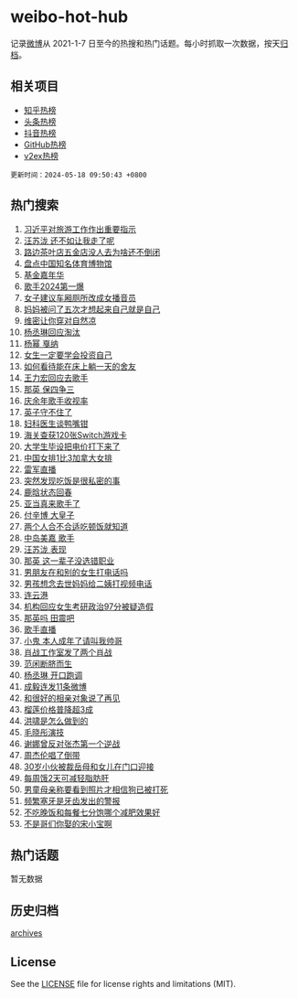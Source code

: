 # weibo-hot-hub

记录[微博](https://www.weibo.com)从 2021-1-7 日至今的热搜和热门话题。每小时抓取一次数据，按天[归档](archives)。

## 相关项目

- [知乎热榜](https://github.com/lonnyzhang423/zhihu-hot-hub)
- [头条热榜](https://github.com/lonnyzhang423/toutiao-hot-hub)
- [抖音热榜](https://github.com/lonnyzhang423/douyin-hot-hub)
- [GitHub热榜](https://github.com/lonnyzhang423/github-hot-hub)
- [v2ex热榜](https://github.com/lonnyzhang423/v2ex-hot-hub)


`更新时间：2024-05-18 09:50:43 +0800`

## 热门搜索

1. [习近平对旅游工作作出重要指示](https://m.weibo.cn/search?containerid=100103type%3D1%26t%3D10%26q%3D%23%E4%B9%A0%E8%BF%91%E5%B9%B3%E5%AF%B9%E6%97%85%E6%B8%B8%E5%B7%A5%E4%BD%9C%E4%BD%9C%E5%87%BA%E9%87%8D%E8%A6%81%E6%8C%87%E7%A4%BA%23&stream_entry_id=51&isnewpage=1&extparam=seat%3D1%26pos%3D0%26c_type%3D51%26stream_entry_id%3D51%26cate%3D10103%26q%3D%2523%25E4%25B9%25A0%25E8%25BF%2591%25E5%25B9%25B3%25E5%25AF%25B9%25E6%2597%2585%25E6%25B8%25B8%25E5%25B7%25A5%25E4%25BD%259C%25E4%25BD%259C%25E5%2587%25BA%25E9%2587%258D%25E8%25A6%2581%25E6%258C%2587%25E7%25A4%25BA%2523%26dgr%3D0%26filter_type%3Drealtimehot%26display_time%3D1715997042%26pre_seqid%3D171599704231201625221)
1. [汪苏泷 还不如让我走了呢](https://m.weibo.cn/search?containerid=100103type%3D1%26t%3D10%26q%3D%E6%B1%AA%E8%8B%8F%E6%B3%B7+%E8%BF%98%E4%B8%8D%E5%A6%82%E8%AE%A9%E6%88%91%E8%B5%B0%E4%BA%86%E5%91%A2&stream_entry_id=31&isnewpage=1&extparam=seat%3D1%26lcate%3D5001%26c_type%3D31%26realpos%3D1%26cate%3D5001%26q%3D%25E6%25B1%25AA%25E8%258B%258F%25E6%25B3%25B7%2520%25E8%25BF%2598%25E4%25B8%258D%25E5%25A6%2582%25E8%25AE%25A9%25E6%2588%2591%25E8%25B5%25B0%25E4%25BA%2586%25E5%2591%25A2%26dgr%3D0%26pos%3D0%26flag%3D2%26stream_entry_id%3D31%26band_rank%3D1%26filter_type%3Drealtimehot%26display_time%3D1715997042%26pre_seqid%3D171599704231201625221)
1. [路边茶叶店五金店没人去为啥还不倒闭](https://m.weibo.cn/search?containerid=100103type%3D1%26t%3D10%26q%3D%23%E8%B7%AF%E8%BE%B9%E8%8C%B6%E5%8F%B6%E5%BA%97%E4%BA%94%E9%87%91%E5%BA%97%E6%B2%A1%E4%BA%BA%E5%8E%BB%E4%B8%BA%E5%95%A5%E8%BF%98%E4%B8%8D%E5%80%92%E9%97%AD%23&stream_entry_id=31&isnewpage=1&extparam=seat%3D1%26lcate%3D5001%26c_type%3D31%26realpos%3D2%26cate%3D5001%26q%3D%2523%25E8%25B7%25AF%25E8%25BE%25B9%25E8%258C%25B6%25E5%258F%25B6%25E5%25BA%2597%25E4%25BA%2594%25E9%2587%2591%25E5%25BA%2597%25E6%25B2%25A1%25E4%25BA%25BA%25E5%258E%25BB%25E4%25B8%25BA%25E5%2595%25A5%25E8%25BF%2598%25E4%25B8%258D%25E5%2580%2592%25E9%2597%25AD%2523%26dgr%3D0%26pos%3D1%26flag%3D1%26stream_entry_id%3D31%26band_rank%3D2%26filter_type%3Drealtimehot%26display_time%3D1715997042%26pre_seqid%3D171599704231201625221)
1. [盘点中国知名体育博物馆](https://m.weibo.cn/search?containerid=100103type%3D1%26t%3D10%26q%3D%23%E7%9B%98%E7%82%B9%E4%B8%AD%E5%9B%BD%E7%9F%A5%E5%90%8D%E4%BD%93%E8%82%B2%E5%8D%9A%E7%89%A9%E9%A6%86%23&stream_entry_id=31&isnewpage=1&extparam=seat%3D1%26lcate%3D5001%26c_type%3D31%26realpos%3D3%26cate%3D5001%26q%3D%2523%25E7%259B%2598%25E7%2582%25B9%25E4%25B8%25AD%25E5%259B%25BD%25E7%259F%25A5%25E5%2590%258D%25E4%25BD%2593%25E8%2582%25B2%25E5%258D%259A%25E7%2589%25A9%25E9%25A6%2586%2523%26dgr%3D0%26pos%3D2%26flag%3D0%26stream_entry_id%3D31%26band_rank%3D3%26filter_type%3Drealtimehot%26display_time%3D1715997042%26pre_seqid%3D171599704231201625221)
1. [基金嘉年华](https://m.weibo.cn/search?containerid=100103type%3D1%26t%3D10%26q%3D%23%E5%9F%BA%E9%87%91%E5%98%89%E5%B9%B4%E5%8D%8E%23&stream_entry_id=31&isnewpage=1&extparam=seat%3D1%26lcate%3D5001%26c_type%3D31%26cate%3D5001%26q%3D%2523%25E5%259F%25BA%25E9%2587%2591%25E5%2598%2589%25E5%25B9%25B4%25E5%258D%258E%2523%26dgr%3D0%26is_ad_pos%3D1%26pos%3D3%26stream_entry_id%3D31%26adid%3D236994%26band_rank%3D4%26filter_type%3Drealtimehot%26display_time%3D1715997042%26pre_seqid%3D171599704231201625221)
1. [歌手2024第一爆](https://m.weibo.cn/search?containerid=100103type%3D1%26t%3D10%26q%3D%23%E6%AD%8C%E6%89%8B2024%E7%AC%AC%E4%B8%80%E7%88%86%23&stream_entry_id=31&isnewpage=1&extparam=seat%3D1%26lcate%3D5001%26c_type%3D31%26realpos%3D4%26cate%3D5001%26q%3D%2523%25E6%25AD%258C%25E6%2589%258B2024%25E7%25AC%25AC%25E4%25B8%2580%25E7%2588%2586%2523%26dgr%3D0%26pos%3D4%26flag%3D1%26stream_entry_id%3D31%26band_rank%3D4%26filter_type%3Drealtimehot%26display_time%3D1715997042%26pre_seqid%3D171599704231201625221)
1. [女子建议车厢厕所改成女播音员](https://m.weibo.cn/search?containerid=100103type%3D1%26t%3D10%26q%3D%23%E5%A5%B3%E5%AD%90%E5%BB%BA%E8%AE%AE%E8%BD%A6%E5%8E%A2%E5%8E%95%E6%89%80%E6%94%B9%E6%88%90%E5%A5%B3%E6%92%AD%E9%9F%B3%E5%91%98%23&stream_entry_id=31&isnewpage=1&extparam=seat%3D1%26lcate%3D5001%26c_type%3D31%26realpos%3D5%26cate%3D5001%26q%3D%2523%25E5%25A5%25B3%25E5%25AD%2590%25E5%25BB%25BA%25E8%25AE%25AE%25E8%25BD%25A6%25E5%258E%25A2%25E5%258E%2595%25E6%2589%2580%25E6%2594%25B9%25E6%2588%2590%25E5%25A5%25B3%25E6%2592%25AD%25E9%259F%25B3%25E5%2591%2598%2523%26dgr%3D0%26pos%3D5%26flag%3D0%26stream_entry_id%3D31%26band_rank%3D5%26filter_type%3Drealtimehot%26display_time%3D1715997042%26pre_seqid%3D171599704231201625221)
1. [妈妈被问了五次才想起来自己就是自己](https://m.weibo.cn/search?containerid=100103type%3D1%26t%3D10%26q%3D%23%E5%A6%88%E5%A6%88%E8%A2%AB%E9%97%AE%E4%BA%86%E4%BA%94%E6%AC%A1%E6%89%8D%E6%83%B3%E8%B5%B7%E6%9D%A5%E8%87%AA%E5%B7%B1%E5%B0%B1%E6%98%AF%E8%87%AA%E5%B7%B1%23&stream_entry_id=31&isnewpage=1&extparam=seat%3D1%26lcate%3D5001%26c_type%3D31%26realpos%3D6%26cate%3D5001%26q%3D%2523%25E5%25A6%2588%25E5%25A6%2588%25E8%25A2%25AB%25E9%2597%25AE%25E4%25BA%2586%25E4%25BA%2594%25E6%25AC%25A1%25E6%2589%258D%25E6%2583%25B3%25E8%25B5%25B7%25E6%259D%25A5%25E8%2587%25AA%25E5%25B7%25B1%25E5%25B0%25B1%25E6%2598%25AF%25E8%2587%25AA%25E5%25B7%25B1%2523%26dgr%3D0%26pos%3D6%26flag%3D32768%26stream_entry_id%3D31%26band_rank%3D6%26filter_type%3Drealtimehot%26display_time%3D1715997042%26pre_seqid%3D171599704231201625221)
1. [维密让你穿对自然凉](https://m.weibo.cn/search?containerid=100103type%3D1%26t%3D10%26q%3D%23%E7%BB%B4%E5%AF%86%E8%AE%A9%E4%BD%A0%E7%A9%BF%E5%AF%B9%E8%87%AA%E7%84%B6%E5%87%89%23&stream_entry_id=31&isnewpage=1&extparam=seat%3D1%26lcate%3D5001%26c_type%3D31%26cate%3D5001%26q%3D%2523%25E7%25BB%25B4%25E5%25AF%2586%25E8%25AE%25A9%25E4%25BD%25A0%25E7%25A9%25BF%25E5%25AF%25B9%25E8%2587%25AA%25E7%2584%25B6%25E5%2587%2589%2523%26dgr%3D0%26is_ad_pos%3D1%26pos%3D7%26topic_ad%3D1%26stream_entry_id%3D31%26adid%3D236920%26band_rank%3D7%26filter_type%3Drealtimehot%26display_time%3D1715997042%26pre_seqid%3D171599704231201625221)
1. [杨丞琳回应淘汰](https://m.weibo.cn/search?containerid=100103type%3D1%26t%3D10%26q%3D%23%E6%9D%A8%E4%B8%9E%E7%90%B3%E5%9B%9E%E5%BA%94%E6%B7%98%E6%B1%B0%23&stream_entry_id=31&isnewpage=1&extparam=seat%3D1%26lcate%3D5001%26c_type%3D31%26realpos%3D7%26cate%3D5001%26q%3D%2523%25E6%259D%25A8%25E4%25B8%259E%25E7%2590%25B3%25E5%259B%259E%25E5%25BA%2594%25E6%25B7%2598%25E6%25B1%25B0%2523%26dgr%3D0%26pos%3D8%26flag%3D2%26stream_entry_id%3D31%26band_rank%3D7%26filter_type%3Drealtimehot%26display_time%3D1715997042%26pre_seqid%3D171599704231201625221)
1. [杨幂 戛纳](https://m.weibo.cn/search?containerid=100103type%3D1%26t%3D10%26q%3D%E6%9D%A8%E5%B9%82+%E6%88%9B%E7%BA%B3&stream_entry_id=31&isnewpage=1&extparam=seat%3D1%26lcate%3D5001%26c_type%3D31%26realpos%3D8%26cate%3D5001%26q%3D%25E6%259D%25A8%25E5%25B9%2582%2520%25E6%2588%259B%25E7%25BA%25B3%26dgr%3D0%26pos%3D9%26flag%3D2%26stream_entry_id%3D31%26band_rank%3D8%26filter_type%3Drealtimehot%26display_time%3D1715997042%26pre_seqid%3D171599704231201625221)
1. [女生一定要学会投资自己](https://m.weibo.cn/search?containerid=100103type%3D1%26t%3D10%26q%3D%23%E5%A5%B3%E7%94%9F%E4%B8%80%E5%AE%9A%E8%A6%81%E5%AD%A6%E4%BC%9A%E6%8A%95%E8%B5%84%E8%87%AA%E5%B7%B1%23&stream_entry_id=31&isnewpage=1&extparam=seat%3D1%26lcate%3D5001%26c_type%3D31%26realpos%3D9%26cate%3D5001%26q%3D%2523%25E5%25A5%25B3%25E7%2594%259F%25E4%25B8%2580%25E5%25AE%259A%25E8%25A6%2581%25E5%25AD%25A6%25E4%25BC%259A%25E6%258A%2595%25E8%25B5%2584%25E8%2587%25AA%25E5%25B7%25B1%2523%26dgr%3D0%26pos%3D10%26flag%3D1%26stream_entry_id%3D31%26band_rank%3D9%26filter_type%3Drealtimehot%26display_time%3D1715997042%26pre_seqid%3D171599704231201625221)
1. [如何看待能在床上躺一天的舍友](https://m.weibo.cn/search?containerid=100103type%3D1%26t%3D10%26q%3D%E5%A6%82%E4%BD%95%E7%9C%8B%E5%BE%85%E8%83%BD%E5%9C%A8%E5%BA%8A%E4%B8%8A%E8%BA%BA%E4%B8%80%E5%A4%A9%E7%9A%84%E8%88%8D%E5%8F%8B&stream_entry_id=31&isnewpage=1&extparam=seat%3D1%26lcate%3D5001%26c_type%3D31%26realpos%3D10%26cate%3D5001%26q%3D%25E5%25A6%2582%25E4%25BD%2595%25E7%259C%258B%25E5%25BE%2585%25E8%2583%25BD%25E5%259C%25A8%25E5%25BA%258A%25E4%25B8%258A%25E8%25BA%25BA%25E4%25B8%2580%25E5%25A4%25A9%25E7%259A%2584%25E8%2588%258D%25E5%258F%258B%26dgr%3D0%26pos%3D11%26flag%3D0%26stream_entry_id%3D31%26band_rank%3D10%26filter_type%3Drealtimehot%26display_time%3D1715997042%26pre_seqid%3D171599704231201625221)
1. [王力宏回应去歌手](https://m.weibo.cn/search?containerid=100103type%3D1%26t%3D10%26q%3D%23%E7%8E%8B%E5%8A%9B%E5%AE%8F%E5%9B%9E%E5%BA%94%E5%8E%BB%E6%AD%8C%E6%89%8B%23&stream_entry_id=31&isnewpage=1&extparam=seat%3D1%26lcate%3D5001%26c_type%3D31%26realpos%3D11%26cate%3D5001%26q%3D%2523%25E7%258E%258B%25E5%258A%259B%25E5%25AE%258F%25E5%259B%259E%25E5%25BA%2594%25E5%258E%25BB%25E6%25AD%258C%25E6%2589%258B%2523%26dgr%3D0%26pos%3D12%26flag%3D2%26stream_entry_id%3D31%26band_rank%3D11%26filter_type%3Drealtimehot%26display_time%3D1715997042%26pre_seqid%3D171599704231201625221)
1. [那英 保四争三](https://m.weibo.cn/search?containerid=100103type%3D1%26t%3D10%26q%3D%E9%82%A3%E8%8B%B1+%E4%BF%9D%E5%9B%9B%E4%BA%89%E4%B8%89&stream_entry_id=31&isnewpage=1&extparam=seat%3D1%26lcate%3D5001%26c_type%3D31%26realpos%3D12%26cate%3D5001%26q%3D%25E9%2582%25A3%25E8%258B%25B1%2520%25E4%25BF%259D%25E5%259B%259B%25E4%25BA%2589%25E4%25B8%2589%26dgr%3D0%26pos%3D13%26flag%3D1%26stream_entry_id%3D31%26band_rank%3D12%26filter_type%3Drealtimehot%26display_time%3D1715997042%26pre_seqid%3D171599704231201625221)
1. [庆余年歌手收视率](https://m.weibo.cn/search?containerid=100103type%3D1%26t%3D10%26q%3D%23%E5%BA%86%E4%BD%99%E5%B9%B4%E6%AD%8C%E6%89%8B%E6%94%B6%E8%A7%86%E7%8E%87%23&stream_entry_id=31&isnewpage=1&extparam=seat%3D1%26lcate%3D5001%26c_type%3D31%26realpos%3D13%26cate%3D5001%26q%3D%2523%25E5%25BA%2586%25E4%25BD%2599%25E5%25B9%25B4%25E6%25AD%258C%25E6%2589%258B%25E6%2594%25B6%25E8%25A7%2586%25E7%258E%2587%2523%26dgr%3D0%26pos%3D14%26flag%3D1%26stream_entry_id%3D31%26band_rank%3D13%26filter_type%3Drealtimehot%26display_time%3D1715997042%26pre_seqid%3D171599704231201625221)
1. [英子守不住了](https://m.weibo.cn/search?containerid=100103type%3D1%26t%3D10%26q%3D%E8%8B%B1%E5%AD%90%E5%AE%88%E4%B8%8D%E4%BD%8F%E4%BA%86&stream_entry_id=31&isnewpage=1&extparam=seat%3D1%26lcate%3D5001%26c_type%3D31%26realpos%3D14%26cate%3D5001%26q%3D%25E8%258B%25B1%25E5%25AD%2590%25E5%25AE%2588%25E4%25B8%258D%25E4%25BD%258F%25E4%25BA%2586%26dgr%3D0%26pos%3D15%26flag%3D2%26stream_entry_id%3D31%26band_rank%3D14%26filter_type%3Drealtimehot%26display_time%3D1715997042%26pre_seqid%3D171599704231201625221)
1. [妇科医生谈鸭嘴钳](https://m.weibo.cn/search?containerid=100103type%3D1%26t%3D10%26q%3D%23%E5%A6%87%E7%A7%91%E5%8C%BB%E7%94%9F%E8%B0%88%E9%B8%AD%E5%98%B4%E9%92%B3%23&stream_entry_id=31&isnewpage=1&extparam=seat%3D1%26lcate%3D5001%26c_type%3D31%26realpos%3D15%26cate%3D5001%26q%3D%2523%25E5%25A6%2587%25E7%25A7%2591%25E5%258C%25BB%25E7%2594%259F%25E8%25B0%2588%25E9%25B8%25AD%25E5%2598%25B4%25E9%2592%25B3%2523%26dgr%3D0%26pos%3D16%26flag%3D1%26stream_entry_id%3D31%26band_rank%3D15%26filter_type%3Drealtimehot%26display_time%3D1715997042%26pre_seqid%3D171599704231201625221)
1. [海关查获120张Switch游戏卡](https://m.weibo.cn/search?containerid=100103type%3D1%26t%3D10%26q%3D%23%E6%B5%B7%E5%85%B3%E6%9F%A5%E8%8E%B7120%E5%BC%A0Switch%E6%B8%B8%E6%88%8F%E5%8D%A1%23&stream_entry_id=31&isnewpage=1&extparam=seat%3D1%26lcate%3D5001%26c_type%3D31%26realpos%3D16%26cate%3D5001%26q%3D%2523%25E6%25B5%25B7%25E5%2585%25B3%25E6%259F%25A5%25E8%258E%25B7120%25E5%25BC%25A0Switch%25E6%25B8%25B8%25E6%2588%258F%25E5%258D%25A1%2523%26dgr%3D0%26pos%3D17%26flag%3D0%26stream_entry_id%3D31%26band_rank%3D16%26filter_type%3Drealtimehot%26display_time%3D1715997042%26pre_seqid%3D171599704231201625221)
1. [大学生毕设把电价打下来了](https://m.weibo.cn/search?containerid=100103type%3D1%26t%3D10%26q%3D%23%E5%A4%A7%E5%AD%A6%E7%94%9F%E6%AF%95%E8%AE%BE%E6%8A%8A%E7%94%B5%E4%BB%B7%E6%89%93%E4%B8%8B%E6%9D%A5%E4%BA%86%23&stream_entry_id=31&isnewpage=1&extparam=seat%3D1%26lcate%3D5001%26c_type%3D31%26realpos%3D17%26cate%3D5001%26q%3D%2523%25E5%25A4%25A7%25E5%25AD%25A6%25E7%2594%259F%25E6%25AF%2595%25E8%25AE%25BE%25E6%258A%258A%25E7%2594%25B5%25E4%25BB%25B7%25E6%2589%2593%25E4%25B8%258B%25E6%259D%25A5%25E4%25BA%2586%2523%26dgr%3D0%26pos%3D18%26flag%3D0%26stream_entry_id%3D31%26band_rank%3D17%26filter_type%3Drealtimehot%26display_time%3D1715997042%26pre_seqid%3D171599704231201625221)
1. [中国女排1比3加拿大女排](https://m.weibo.cn/search?containerid=100103type%3D1%26t%3D10%26q%3D%23%E4%B8%AD%E5%9B%BD%E5%A5%B3%E6%8E%921%E6%AF%943%E5%8A%A0%E6%8B%BF%E5%A4%A7%E5%A5%B3%E6%8E%92%23&stream_entry_id=31&isnewpage=1&extparam=seat%3D1%26lcate%3D5001%26c_type%3D31%26realpos%3D18%26cate%3D5001%26q%3D%2523%25E4%25B8%25AD%25E5%259B%25BD%25E5%25A5%25B3%25E6%258E%25921%25E6%25AF%25943%25E5%258A%25A0%25E6%258B%25BF%25E5%25A4%25A7%25E5%25A5%25B3%25E6%258E%2592%2523%26dgr%3D0%26pos%3D19%26flag%3D0%26stream_entry_id%3D31%26band_rank%3D18%26filter_type%3Drealtimehot%26display_time%3D1715997042%26pre_seqid%3D171599704231201625221)
1. [雷军直播](https://m.weibo.cn/search?containerid=100103type%3D1%26t%3D10%26q%3D%E9%9B%B7%E5%86%9B%E7%9B%B4%E6%92%AD&stream_entry_id=31&isnewpage=1&extparam=seat%3D1%26lcate%3D5001%26c_type%3D31%26realpos%3D19%26cate%3D5001%26q%3D%25E9%259B%25B7%25E5%2586%259B%25E7%259B%25B4%25E6%2592%25AD%26dgr%3D0%26pos%3D20%26flag%3D1%26stream_entry_id%3D31%26band_rank%3D19%26filter_type%3Drealtimehot%26display_time%3D1715997042%26pre_seqid%3D171599704231201625221)
1. [突然发现吃饭是很私密的事](https://m.weibo.cn/search?containerid=100103type%3D1%26t%3D10%26q%3D%23%E7%AA%81%E7%84%B6%E5%8F%91%E7%8E%B0%E5%90%83%E9%A5%AD%E6%98%AF%E5%BE%88%E7%A7%81%E5%AF%86%E7%9A%84%E4%BA%8B%23&stream_entry_id=31&isnewpage=1&extparam=seat%3D1%26lcate%3D5001%26c_type%3D31%26realpos%3D20%26cate%3D5001%26q%3D%2523%25E7%25AA%2581%25E7%2584%25B6%25E5%258F%2591%25E7%258E%25B0%25E5%2590%2583%25E9%25A5%25AD%25E6%2598%25AF%25E5%25BE%2588%25E7%25A7%2581%25E5%25AF%2586%25E7%259A%2584%25E4%25BA%258B%2523%26dgr%3D0%26pos%3D21%26flag%3D1%26stream_entry_id%3D31%26band_rank%3D20%26filter_type%3Drealtimehot%26display_time%3D1715997042%26pre_seqid%3D171599704231201625221)
1. [鹿晗状态回春](https://m.weibo.cn/search?containerid=100103type%3D1%26t%3D10%26q%3D%23%E9%B9%BF%E6%99%97%E7%8A%B6%E6%80%81%E5%9B%9E%E6%98%A5%23&stream_entry_id=31&isnewpage=1&extparam=seat%3D1%26lcate%3D5001%26c_type%3D31%26realpos%3D21%26cate%3D5001%26q%3D%2523%25E9%25B9%25BF%25E6%2599%2597%25E7%258A%25B6%25E6%2580%2581%25E5%259B%259E%25E6%2598%25A5%2523%26dgr%3D0%26pos%3D22%26flag%3D1%26stream_entry_id%3D31%26band_rank%3D21%26filter_type%3Drealtimehot%26display_time%3D1715997042%26pre_seqid%3D171599704231201625221)
1. [亚当真来歌手了](https://m.weibo.cn/search?containerid=100103type%3D1%26t%3D10%26q%3D%23%E4%BA%9A%E5%BD%93%E7%9C%9F%E6%9D%A5%E6%AD%8C%E6%89%8B%E4%BA%86%23&stream_entry_id=31&isnewpage=1&extparam=seat%3D1%26lcate%3D5001%26c_type%3D31%26realpos%3D22%26cate%3D5001%26q%3D%2523%25E4%25BA%259A%25E5%25BD%2593%25E7%259C%259F%25E6%259D%25A5%25E6%25AD%258C%25E6%2589%258B%25E4%25BA%2586%2523%26dgr%3D0%26pos%3D23%26flag%3D2%26stream_entry_id%3D31%26band_rank%3D22%26filter_type%3Drealtimehot%26display_time%3D1715997042%26pre_seqid%3D171599704231201625221)
1. [付辛博 大皇子](https://m.weibo.cn/search?containerid=100103type%3D1%26t%3D10%26q%3D%E4%BB%98%E8%BE%9B%E5%8D%9A+%E5%A4%A7%E7%9A%87%E5%AD%90&stream_entry_id=31&isnewpage=1&extparam=seat%3D1%26lcate%3D5001%26c_type%3D31%26realpos%3D23%26cate%3D5001%26q%3D%25E4%25BB%2598%25E8%25BE%259B%25E5%258D%259A%2520%25E5%25A4%25A7%25E7%259A%2587%25E5%25AD%2590%26dgr%3D0%26pos%3D24%26flag%3D1%26stream_entry_id%3D31%26band_rank%3D23%26filter_type%3Drealtimehot%26display_time%3D1715997042%26pre_seqid%3D171599704231201625221)
1. [两个人合不合适吃顿饭就知道](https://m.weibo.cn/search?containerid=100103type%3D1%26t%3D10%26q%3D%23%E4%B8%A4%E4%B8%AA%E4%BA%BA%E5%90%88%E4%B8%8D%E5%90%88%E9%80%82%E5%90%83%E9%A1%BF%E9%A5%AD%E5%B0%B1%E7%9F%A5%E9%81%93%23&stream_entry_id=31&isnewpage=1&extparam=seat%3D1%26lcate%3D5001%26c_type%3D31%26realpos%3D24%26cate%3D5001%26q%3D%2523%25E4%25B8%25A4%25E4%25B8%25AA%25E4%25BA%25BA%25E5%2590%2588%25E4%25B8%258D%25E5%2590%2588%25E9%2580%2582%25E5%2590%2583%25E9%25A1%25BF%25E9%25A5%25AD%25E5%25B0%25B1%25E7%259F%25A5%25E9%2581%2593%2523%26dgr%3D0%26pos%3D25%26flag%3D1%26stream_entry_id%3D31%26band_rank%3D24%26filter_type%3Drealtimehot%26display_time%3D1715997042%26pre_seqid%3D171599704231201625221)
1. [中岛美嘉 歌手](https://m.weibo.cn/search?containerid=100103type%3D1%26t%3D10%26q%3D%E4%B8%AD%E5%B2%9B%E7%BE%8E%E5%98%89+%E6%AD%8C%E6%89%8B&stream_entry_id=31&isnewpage=1&extparam=seat%3D1%26lcate%3D5001%26c_type%3D31%26realpos%3D25%26cate%3D5001%26q%3D%25E4%25B8%25AD%25E5%25B2%259B%25E7%25BE%258E%25E5%2598%2589%2520%25E6%25AD%258C%25E6%2589%258B%26dgr%3D0%26pos%3D26%26flag%3D0%26stream_entry_id%3D31%26band_rank%3D25%26filter_type%3Drealtimehot%26display_time%3D1715997042%26pre_seqid%3D171599704231201625221)
1. [汪苏泷 表现](https://m.weibo.cn/search?containerid=100103type%3D1%26t%3D10%26q%3D%E6%B1%AA%E8%8B%8F%E6%B3%B7+%E8%A1%A8%E7%8E%B0&stream_entry_id=31&isnewpage=1&extparam=seat%3D1%26lcate%3D5001%26c_type%3D31%26realpos%3D26%26cate%3D5001%26q%3D%25E6%25B1%25AA%25E8%258B%258F%25E6%25B3%25B7%2520%25E8%25A1%25A8%25E7%258E%25B0%26dgr%3D0%26pos%3D27%26flag%3D0%26stream_entry_id%3D31%26band_rank%3D26%26filter_type%3Drealtimehot%26display_time%3D1715997042%26pre_seqid%3D171599704231201625221)
1. [那英 这一辈子没选错职业](https://m.weibo.cn/search?containerid=100103type%3D1%26t%3D10%26q%3D%E9%82%A3%E8%8B%B1+%E8%BF%99%E4%B8%80%E8%BE%88%E5%AD%90%E6%B2%A1%E9%80%89%E9%94%99%E8%81%8C%E4%B8%9A&stream_entry_id=31&isnewpage=1&extparam=seat%3D1%26lcate%3D5001%26c_type%3D31%26realpos%3D27%26cate%3D5001%26q%3D%25E9%2582%25A3%25E8%258B%25B1%2520%25E8%25BF%2599%25E4%25B8%2580%25E8%25BE%2588%25E5%25AD%2590%25E6%25B2%25A1%25E9%2580%2589%25E9%2594%2599%25E8%2581%258C%25E4%25B8%259A%26dgr%3D0%26pos%3D28%26flag%3D1%26stream_entry_id%3D31%26band_rank%3D27%26filter_type%3Drealtimehot%26display_time%3D1715997042%26pre_seqid%3D171599704231201625221)
1. [男朋友在和别的女生打电话吗](https://m.weibo.cn/search?containerid=100103type%3D1%26t%3D10%26q%3D%E7%94%B7%E6%9C%8B%E5%8F%8B%E5%9C%A8%E5%92%8C%E5%88%AB%E7%9A%84%E5%A5%B3%E7%94%9F%E6%89%93%E7%94%B5%E8%AF%9D%E5%90%97&stream_entry_id=31&isnewpage=1&extparam=seat%3D1%26lcate%3D5001%26c_type%3D31%26realpos%3D28%26cate%3D5001%26q%3D%25E7%2594%25B7%25E6%259C%258B%25E5%258F%258B%25E5%259C%25A8%25E5%2592%258C%25E5%2588%25AB%25E7%259A%2584%25E5%25A5%25B3%25E7%2594%259F%25E6%2589%2593%25E7%2594%25B5%25E8%25AF%259D%25E5%2590%2597%26dgr%3D0%26pos%3D29%26flag%3D0%26stream_entry_id%3D31%26band_rank%3D28%26filter_type%3Drealtimehot%26display_time%3D1715997042%26pre_seqid%3D171599704231201625221)
1. [男孩想念去世妈妈给二姨打视频电话](https://m.weibo.cn/search?containerid=100103type%3D1%26t%3D10%26q%3D%23%E7%94%B7%E5%AD%A9%E6%83%B3%E5%BF%B5%E5%8E%BB%E4%B8%96%E5%A6%88%E5%A6%88%E7%BB%99%E4%BA%8C%E5%A7%A8%E6%89%93%E8%A7%86%E9%A2%91%E7%94%B5%E8%AF%9D%23&stream_entry_id=31&isnewpage=1&extparam=seat%3D1%26lcate%3D5001%26c_type%3D31%26realpos%3D29%26cate%3D5001%26q%3D%2523%25E7%2594%25B7%25E5%25AD%25A9%25E6%2583%25B3%25E5%25BF%25B5%25E5%258E%25BB%25E4%25B8%2596%25E5%25A6%2588%25E5%25A6%2588%25E7%25BB%2599%25E4%25BA%258C%25E5%25A7%25A8%25E6%2589%2593%25E8%25A7%2586%25E9%25A2%2591%25E7%2594%25B5%25E8%25AF%259D%2523%26dgr%3D0%26pos%3D30%26flag%3D0%26stream_entry_id%3D31%26band_rank%3D29%26filter_type%3Drealtimehot%26display_time%3D1715997042%26pre_seqid%3D171599704231201625221)
1. [连云港](https://m.weibo.cn/search?containerid=100103type%3D1%26t%3D10%26q%3D%E8%BF%9E%E4%BA%91%E6%B8%AF&stream_entry_id=31&isnewpage=1&extparam=seat%3D1%26lcate%3D5001%26c_type%3D31%26realpos%3D30%26cate%3D5001%26q%3D%25E8%25BF%259E%25E4%25BA%2591%25E6%25B8%25AF%26dgr%3D0%26pos%3D31%26flag%3D0%26stream_entry_id%3D31%26band_rank%3D30%26filter_type%3Drealtimehot%26display_time%3D1715997042%26pre_seqid%3D171599704231201625221)
1. [机构回应女生考研政治97分被疑造假](https://m.weibo.cn/search?containerid=100103type%3D1%26t%3D10%26q%3D%23%E6%9C%BA%E6%9E%84%E5%9B%9E%E5%BA%94%E5%A5%B3%E7%94%9F%E8%80%83%E7%A0%94%E6%94%BF%E6%B2%BB97%E5%88%86%E8%A2%AB%E7%96%91%E9%80%A0%E5%81%87%23&stream_entry_id=31&isnewpage=1&extparam=seat%3D1%26lcate%3D5001%26c_type%3D31%26realpos%3D31%26cate%3D5001%26q%3D%2523%25E6%259C%25BA%25E6%259E%2584%25E5%259B%259E%25E5%25BA%2594%25E5%25A5%25B3%25E7%2594%259F%25E8%2580%2583%25E7%25A0%2594%25E6%2594%25BF%25E6%25B2%25BB97%25E5%2588%2586%25E8%25A2%25AB%25E7%2596%2591%25E9%2580%25A0%25E5%2581%2587%2523%26dgr%3D0%26pos%3D32%26flag%3D0%26stream_entry_id%3D31%26band_rank%3D31%26filter_type%3Drealtimehot%26display_time%3D1715997042%26pre_seqid%3D171599704231201625221)
1. [那英吗 田震吧](https://m.weibo.cn/search?containerid=100103type%3D1%26t%3D10%26q%3D%E9%82%A3%E8%8B%B1%E5%90%97+%E7%94%B0%E9%9C%87%E5%90%A7&stream_entry_id=31&isnewpage=1&extparam=seat%3D1%26lcate%3D5001%26c_type%3D31%26realpos%3D32%26cate%3D5001%26q%3D%25E9%2582%25A3%25E8%258B%25B1%25E5%2590%2597%2520%25E7%2594%25B0%25E9%259C%2587%25E5%2590%25A7%26dgr%3D0%26pos%3D33%26flag%3D0%26stream_entry_id%3D31%26band_rank%3D32%26filter_type%3Drealtimehot%26display_time%3D1715997042%26pre_seqid%3D171599704231201625221)
1. [歌手直播](https://m.weibo.cn/search?containerid=100103type%3D1%26t%3D10%26q%3D%E6%AD%8C%E6%89%8B%E7%9B%B4%E6%92%AD&stream_entry_id=31&isnewpage=1&extparam=seat%3D1%26lcate%3D5001%26c_type%3D31%26realpos%3D33%26cate%3D5001%26q%3D%25E6%25AD%258C%25E6%2589%258B%25E7%259B%25B4%25E6%2592%25AD%26dgr%3D0%26pos%3D34%26flag%3D0%26stream_entry_id%3D31%26band_rank%3D33%26filter_type%3Drealtimehot%26display_time%3D1715997042%26pre_seqid%3D171599704231201625221)
1. [小鬼 本人成年了请叫我帅哥](https://m.weibo.cn/search?containerid=100103type%3D1%26t%3D10%26q%3D%E5%B0%8F%E9%AC%BC+%E6%9C%AC%E4%BA%BA%E6%88%90%E5%B9%B4%E4%BA%86%E8%AF%B7%E5%8F%AB%E6%88%91%E5%B8%85%E5%93%A5&stream_entry_id=31&isnewpage=1&extparam=seat%3D1%26lcate%3D5001%26c_type%3D31%26realpos%3D34%26cate%3D5001%26q%3D%25E5%25B0%258F%25E9%25AC%25BC%2520%25E6%259C%25AC%25E4%25BA%25BA%25E6%2588%2590%25E5%25B9%25B4%25E4%25BA%2586%25E8%25AF%25B7%25E5%258F%25AB%25E6%2588%2591%25E5%25B8%2585%25E5%2593%25A5%26dgr%3D0%26pos%3D35%26flag%3D1%26stream_entry_id%3D31%26band_rank%3D34%26filter_type%3Drealtimehot%26display_time%3D1715997042%26pre_seqid%3D171599704231201625221)
1. [肖战工作室发了两个肖战](https://m.weibo.cn/search?containerid=100103type%3D1%26t%3D10%26q%3D%23%E8%82%96%E6%88%98%E5%B7%A5%E4%BD%9C%E5%AE%A4%E5%8F%91%E4%BA%86%E4%B8%A4%E4%B8%AA%E8%82%96%E6%88%98%23&stream_entry_id=31&isnewpage=1&extparam=seat%3D1%26lcate%3D5001%26c_type%3D31%26realpos%3D35%26cate%3D5001%26q%3D%2523%25E8%2582%2596%25E6%2588%2598%25E5%25B7%25A5%25E4%25BD%259C%25E5%25AE%25A4%25E5%258F%2591%25E4%25BA%2586%25E4%25B8%25A4%25E4%25B8%25AA%25E8%2582%2596%25E6%2588%2598%2523%26dgr%3D0%26pos%3D36%26flag%3D0%26stream_entry_id%3D31%26band_rank%3D35%26filter_type%3Drealtimehot%26display_time%3D1715997042%26pre_seqid%3D171599704231201625221)
1. [范闲断脐而生](https://m.weibo.cn/search?containerid=100103type%3D1%26t%3D10%26q%3D%23%E8%8C%83%E9%97%B2%E6%96%AD%E8%84%90%E8%80%8C%E7%94%9F%23&stream_entry_id=31&isnewpage=1&extparam=seat%3D1%26lcate%3D5001%26c_type%3D31%26realpos%3D36%26cate%3D5001%26q%3D%2523%25E8%258C%2583%25E9%2597%25B2%25E6%2596%25AD%25E8%2584%2590%25E8%2580%258C%25E7%2594%259F%2523%26dgr%3D0%26pos%3D37%26flag%3D0%26stream_entry_id%3D31%26band_rank%3D36%26filter_type%3Drealtimehot%26display_time%3D1715997042%26pre_seqid%3D171599704231201625221)
1. [杨丞琳 开口跑调](https://m.weibo.cn/search?containerid=100103type%3D1%26t%3D10%26q%3D%E6%9D%A8%E4%B8%9E%E7%90%B3+%E5%BC%80%E5%8F%A3%E8%B7%91%E8%B0%83&stream_entry_id=31&isnewpage=1&extparam=seat%3D1%26lcate%3D5001%26c_type%3D31%26realpos%3D37%26cate%3D5001%26q%3D%25E6%259D%25A8%25E4%25B8%259E%25E7%2590%25B3%2520%25E5%25BC%2580%25E5%258F%25A3%25E8%25B7%2591%25E8%25B0%2583%26dgr%3D0%26pos%3D38%26flag%3D0%26stream_entry_id%3D31%26band_rank%3D37%26filter_type%3Drealtimehot%26display_time%3D1715997042%26pre_seqid%3D171599704231201625221)
1. [成毅连发11条微博](https://m.weibo.cn/search?containerid=100103type%3D1%26t%3D10%26q%3D%23%E6%88%90%E6%AF%85%E8%BF%9E%E5%8F%9111%E6%9D%A1%E5%BE%AE%E5%8D%9A%23&stream_entry_id=31&isnewpage=1&extparam=seat%3D1%26lcate%3D5001%26c_type%3D31%26realpos%3D38%26cate%3D5001%26q%3D%2523%25E6%2588%2590%25E6%25AF%2585%25E8%25BF%259E%25E5%258F%259111%25E6%259D%25A1%25E5%25BE%25AE%25E5%258D%259A%2523%26dgr%3D0%26pos%3D39%26flag%3D1%26stream_entry_id%3D31%26band_rank%3D38%26filter_type%3Drealtimehot%26display_time%3D1715997042%26pre_seqid%3D171599704231201625221)
1. [和很好的相亲对象说了再见](https://m.weibo.cn/search?containerid=100103type%3D1%26t%3D10%26q%3D%23%E5%92%8C%E5%BE%88%E5%A5%BD%E7%9A%84%E7%9B%B8%E4%BA%B2%E5%AF%B9%E8%B1%A1%E8%AF%B4%E4%BA%86%E5%86%8D%E8%A7%81%23&stream_entry_id=31&isnewpage=1&extparam=seat%3D1%26lcate%3D5001%26c_type%3D31%26realpos%3D39%26cate%3D5001%26q%3D%2523%25E5%2592%258C%25E5%25BE%2588%25E5%25A5%25BD%25E7%259A%2584%25E7%259B%25B8%25E4%25BA%25B2%25E5%25AF%25B9%25E8%25B1%25A1%25E8%25AF%25B4%25E4%25BA%2586%25E5%2586%258D%25E8%25A7%2581%2523%26dgr%3D0%26pos%3D40%26flag%3D1%26stream_entry_id%3D31%26band_rank%3D39%26filter_type%3Drealtimehot%26display_time%3D1715997042%26pre_seqid%3D171599704231201625221)
1. [榴莲价格普降超3成](https://m.weibo.cn/search?containerid=100103type%3D1%26t%3D10%26q%3D%23%E6%A6%B4%E8%8E%B2%E4%BB%B7%E6%A0%BC%E6%99%AE%E9%99%8D%E8%B6%853%E6%88%90%23&stream_entry_id=31&isnewpage=1&extparam=seat%3D1%26lcate%3D5001%26c_type%3D31%26realpos%3D40%26cate%3D5001%26q%3D%2523%25E6%25A6%25B4%25E8%258E%25B2%25E4%25BB%25B7%25E6%25A0%25BC%25E6%2599%25AE%25E9%2599%258D%25E8%25B6%25853%25E6%2588%2590%2523%26dgr%3D0%26pos%3D41%26flag%3D1%26stream_entry_id%3D31%26band_rank%3D40%26filter_type%3Drealtimehot%26display_time%3D1715997042%26pre_seqid%3D171599704231201625221)
1. [洪啸是怎么做到的](https://m.weibo.cn/search?containerid=100103type%3D1%26t%3D10%26q%3D%23%E6%B4%AA%E5%95%B8%E6%98%AF%E6%80%8E%E4%B9%88%E5%81%9A%E5%88%B0%E7%9A%84%23&stream_entry_id=31&isnewpage=1&extparam=seat%3D1%26lcate%3D5001%26c_type%3D31%26realpos%3D41%26cate%3D5001%26q%3D%2523%25E6%25B4%25AA%25E5%2595%25B8%25E6%2598%25AF%25E6%2580%258E%25E4%25B9%2588%25E5%2581%259A%25E5%2588%25B0%25E7%259A%2584%2523%26dgr%3D0%26pos%3D42%26flag%3D1%26stream_entry_id%3D31%26band_rank%3D41%26filter_type%3Drealtimehot%26display_time%3D1715997042%26pre_seqid%3D171599704231201625221)
1. [毛晓彤演技](https://m.weibo.cn/search?containerid=100103type%3D1%26t%3D10%26q%3D%E6%AF%9B%E6%99%93%E5%BD%A4%E6%BC%94%E6%8A%80&stream_entry_id=31&isnewpage=1&extparam=seat%3D1%26lcate%3D5001%26c_type%3D31%26realpos%3D42%26cate%3D5001%26q%3D%25E6%25AF%259B%25E6%2599%2593%25E5%25BD%25A4%25E6%25BC%2594%25E6%258A%2580%26dgr%3D0%26pos%3D43%26flag%3D0%26stream_entry_id%3D31%26band_rank%3D42%26filter_type%3Drealtimehot%26display_time%3D1715997042%26pre_seqid%3D171599704231201625221)
1. [谢娜曾反对张杰第一个逆战](https://m.weibo.cn/search?containerid=100103type%3D1%26t%3D10%26q%3D%23%E8%B0%A2%E5%A8%9C%E6%9B%BE%E5%8F%8D%E5%AF%B9%E5%BC%A0%E6%9D%B0%E7%AC%AC%E4%B8%80%E4%B8%AA%E9%80%86%E6%88%98%23&stream_entry_id=31&isnewpage=1&extparam=seat%3D1%26lcate%3D5001%26c_type%3D31%26realpos%3D43%26cate%3D5001%26q%3D%2523%25E8%25B0%25A2%25E5%25A8%259C%25E6%259B%25BE%25E5%258F%258D%25E5%25AF%25B9%25E5%25BC%25A0%25E6%259D%25B0%25E7%25AC%25AC%25E4%25B8%2580%25E4%25B8%25AA%25E9%2580%2586%25E6%2588%2598%2523%26dgr%3D0%26pos%3D44%26flag%3D1%26stream_entry_id%3D31%26band_rank%3D43%26filter_type%3Drealtimehot%26display_time%3D1715997042%26pre_seqid%3D171599704231201625221)
1. [周杰伦唱了倒带](https://m.weibo.cn/search?containerid=100103type%3D1%26t%3D10%26q%3D%E5%91%A8%E6%9D%B0%E4%BC%A6%E5%94%B1%E4%BA%86%E5%80%92%E5%B8%A6&stream_entry_id=31&isnewpage=1&extparam=seat%3D1%26lcate%3D5001%26c_type%3D31%26realpos%3D44%26cate%3D5001%26q%3D%25E5%2591%25A8%25E6%259D%25B0%25E4%25BC%25A6%25E5%2594%25B1%25E4%25BA%2586%25E5%2580%2592%25E5%25B8%25A6%26dgr%3D0%26pos%3D45%26flag%3D0%26stream_entry_id%3D31%26band_rank%3D44%26filter_type%3Drealtimehot%26display_time%3D1715997042%26pre_seqid%3D171599704231201625221)
1. [30岁小伙被裁岳母和女儿在门口迎接](https://m.weibo.cn/search?containerid=100103type%3D1%26t%3D10%26q%3D%2330%E5%B2%81%E5%B0%8F%E4%BC%99%E8%A2%AB%E8%A3%81%E5%B2%B3%E6%AF%8D%E5%92%8C%E5%A5%B3%E5%84%BF%E5%9C%A8%E9%97%A8%E5%8F%A3%E8%BF%8E%E6%8E%A5%23&stream_entry_id=31&isnewpage=1&extparam=seat%3D1%26lcate%3D5001%26c_type%3D31%26realpos%3D45%26cate%3D5001%26q%3D%252330%25E5%25B2%2581%25E5%25B0%258F%25E4%25BC%2599%25E8%25A2%25AB%25E8%25A3%2581%25E5%25B2%25B3%25E6%25AF%258D%25E5%2592%258C%25E5%25A5%25B3%25E5%2584%25BF%25E5%259C%25A8%25E9%2597%25A8%25E5%258F%25A3%25E8%25BF%258E%25E6%258E%25A5%2523%26dgr%3D0%26pos%3D46%26flag%3D32768%26stream_entry_id%3D31%26band_rank%3D45%26filter_type%3Drealtimehot%26display_time%3D1715997042%26pre_seqid%3D171599704231201625221)
1. [每周饿2天可减轻脂肪肝](https://m.weibo.cn/search?containerid=100103type%3D1%26t%3D10%26q%3D%23%E6%AF%8F%E5%91%A8%E9%A5%BF2%E5%A4%A9%E5%8F%AF%E5%87%8F%E8%BD%BB%E8%84%82%E8%82%AA%E8%82%9D%23&stream_entry_id=31&isnewpage=1&extparam=seat%3D1%26lcate%3D5001%26c_type%3D31%26realpos%3D46%26cate%3D5001%26q%3D%2523%25E6%25AF%258F%25E5%2591%25A8%25E9%25A5%25BF2%25E5%25A4%25A9%25E5%258F%25AF%25E5%2587%258F%25E8%25BD%25BB%25E8%2584%2582%25E8%2582%25AA%25E8%2582%259D%2523%26dgr%3D0%26pos%3D47%26flag%3D0%26stream_entry_id%3D31%26band_rank%3D46%26filter_type%3Drealtimehot%26display_time%3D1715997042%26pre_seqid%3D171599704231201625221)
1. [男童母亲称要看到照片才相信狗已被打死](https://m.weibo.cn/search?containerid=100103type%3D1%26t%3D10%26q%3D%23%E7%94%B7%E7%AB%A5%E6%AF%8D%E4%BA%B2%E7%A7%B0%E8%A6%81%E7%9C%8B%E5%88%B0%E7%85%A7%E7%89%87%E6%89%8D%E7%9B%B8%E4%BF%A1%E7%8B%97%E5%B7%B2%E8%A2%AB%E6%89%93%E6%AD%BB%23&stream_entry_id=31&isnewpage=1&extparam=seat%3D1%26lcate%3D5001%26c_type%3D31%26realpos%3D47%26cate%3D5001%26q%3D%2523%25E7%2594%25B7%25E7%25AB%25A5%25E6%25AF%258D%25E4%25BA%25B2%25E7%25A7%25B0%25E8%25A6%2581%25E7%259C%258B%25E5%2588%25B0%25E7%2585%25A7%25E7%2589%2587%25E6%2589%258D%25E7%259B%25B8%25E4%25BF%25A1%25E7%258B%2597%25E5%25B7%25B2%25E8%25A2%25AB%25E6%2589%2593%25E6%25AD%25BB%2523%26dgr%3D0%26pos%3D48%26flag%3D0%26stream_entry_id%3D31%26band_rank%3D47%26filter_type%3Drealtimehot%26display_time%3D1715997042%26pre_seqid%3D171599704231201625221)
1. [频繁塞牙是牙齿发出的警报](https://m.weibo.cn/search?containerid=100103type%3D1%26t%3D10%26q%3D%23%E9%A2%91%E7%B9%81%E5%A1%9E%E7%89%99%E6%98%AF%E7%89%99%E9%BD%BF%E5%8F%91%E5%87%BA%E7%9A%84%E8%AD%A6%E6%8A%A5%23&stream_entry_id=31&isnewpage=1&extparam=seat%3D1%26lcate%3D5001%26c_type%3D31%26realpos%3D48%26cate%3D5001%26q%3D%2523%25E9%25A2%2591%25E7%25B9%2581%25E5%25A1%259E%25E7%2589%2599%25E6%2598%25AF%25E7%2589%2599%25E9%25BD%25BF%25E5%258F%2591%25E5%2587%25BA%25E7%259A%2584%25E8%25AD%25A6%25E6%258A%25A5%2523%26dgr%3D0%26pos%3D49%26flag%3D0%26stream_entry_id%3D31%26band_rank%3D48%26filter_type%3Drealtimehot%26display_time%3D1715997042%26pre_seqid%3D171599704231201625221)
1. [不吃晚饭和每餐七分饱哪个减肥效果好](https://m.weibo.cn/search?containerid=100103type%3D1%26t%3D10%26q%3D%23%E4%B8%8D%E5%90%83%E6%99%9A%E9%A5%AD%E5%92%8C%E6%AF%8F%E9%A4%90%E4%B8%83%E5%88%86%E9%A5%B1%E5%93%AA%E4%B8%AA%E5%87%8F%E8%82%A5%E6%95%88%E6%9E%9C%E5%A5%BD%23&stream_entry_id=31&isnewpage=1&extparam=seat%3D1%26lcate%3D5001%26c_type%3D31%26realpos%3D49%26cate%3D5001%26q%3D%2523%25E4%25B8%258D%25E5%2590%2583%25E6%2599%259A%25E9%25A5%25AD%25E5%2592%258C%25E6%25AF%258F%25E9%25A4%2590%25E4%25B8%2583%25E5%2588%2586%25E9%25A5%25B1%25E5%2593%25AA%25E4%25B8%25AA%25E5%2587%258F%25E8%2582%25A5%25E6%2595%2588%25E6%259E%259C%25E5%25A5%25BD%2523%26dgr%3D0%26pos%3D50%26flag%3D0%26stream_entry_id%3D31%26band_rank%3D49%26filter_type%3Drealtimehot%26display_time%3D1715997042%26pre_seqid%3D171599704231201625221)
1. [不是哥们你娶的宋小宝啊](https://m.weibo.cn/search?containerid=100103type%3D1%26t%3D10%26q%3D%23%E4%B8%8D%E6%98%AF%E5%93%A5%E4%BB%AC%E4%BD%A0%E5%A8%B6%E7%9A%84%E5%AE%8B%E5%B0%8F%E5%AE%9D%E5%95%8A%23&stream_entry_id=31&isnewpage=1&extparam=seat%3D1%26lcate%3D5001%26c_type%3D31%26realpos%3D50%26cate%3D5001%26q%3D%2523%25E4%25B8%258D%25E6%2598%25AF%25E5%2593%25A5%25E4%25BB%25AC%25E4%25BD%25A0%25E5%25A8%25B6%25E7%259A%2584%25E5%25AE%258B%25E5%25B0%258F%25E5%25AE%259D%25E5%2595%258A%2523%26dgr%3D0%26pos%3D51%26flag%3D0%26stream_entry_id%3D31%26band_rank%3D50%26filter_type%3Drealtimehot%26display_time%3D1715997042%26pre_seqid%3D171599704231201625221)

## 热门话题

暂无数据

## 历史归档

[archives](archives)

## License

See the [LICENSE](LICENSE) file for license rights and limitations (MIT).
